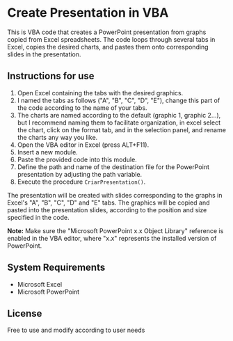 # Create Presentation in VBA
This is VBA code that creates a PowerPoint presentation from graphs copied from Excel spreadsheets. The code loops through several tabs in Excel, copies the desired charts, and pastes them onto corresponding slides in the presentation.

## Instructions for use

1. Open Excel containing the tabs with the desired graphics.
2. I named the tabs as follows ("A", "B", "C", "D", "E"), change this part of the code according to the name of your tabs.
3. The charts are named according to the default (graphic 1, graphic 2...), but I recommend naming them to facilitate organization, in excel select the chart, click on the format tab, and in the selection panel, and rename the charts any way you like.
5. Open the VBA editor in Excel (press ALT+F11).
6. Insert a new module.
7. Paste the provided code into this module.
8. Define the path and name of the destination file for the PowerPoint presentation by adjusting the path variable.
9. Execute the procedure `CriarPresentation()`.

The presentation will be created with slides corresponding to the graphs in Excel's "A", "B", "C", "D" and "E" tabs. The graphics will be copied and pasted into the presentation slides, according to the position and size specified in the code.

**Note:** Make sure the "Microsoft PowerPoint x.x Object Library" reference is enabled in the VBA editor, where "x.x" represents the installed version of PowerPoint.

## System Requirements

- Microsoft Excel
- Microsoft PowerPoint

## License
Free to use and modify according to user needs

